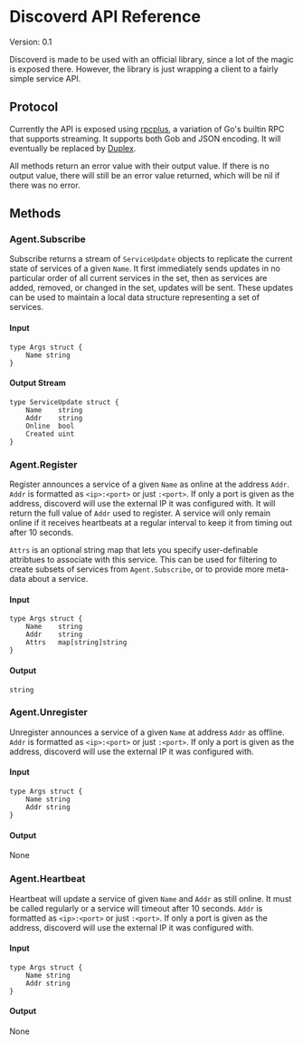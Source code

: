 # Discoverd API Reference

Version: 0.1

Discoverd is made to be used with an official library, since a lot of the magic is exposed there. However, the library is just wrapping a client to a fairly simple service API.

## Protocol

Currently the API is exposed using [rpcplus](https://github.com/flynn/rpcplus), a variation of Go's builtin RPC that supports streaming. It supports both Gob and JSON encoding. It will eventually be replaced by [Duplex](https://github.com/progrium/duplex).

All methods return an error value with their output value. If there is no output value, there will still be an error value returned, which will be nil if there was no error.

## Methods

### Agent.Subscribe

Subscribe returns a stream of `ServiceUpdate` objects to replicate the current state of services of a given `Name`. It first immediately sends updates in no particular order of all current services in the set, then as services are added, removed, or changed in the set, updates will be sent. These updates can be used to maintain a local data structure representing a set of services.

#### Input

	type Args struct {
	    Name string
	}

#### Output Stream

	type ServiceUpdate struct {
		Name    string
		Addr    string
		Online  bool
		Created uint
	}

### Agent.Register

Register announces a service of a given `Name` as online at the address `Addr`. `Addr` is formatted as `<ip>:<port>` or just `:<port>`. If only a port is given as the address, discoverd will use the external IP it was configured with. It will return the full value of `Addr` used to register. A service will only remain online if it receives heartbeats at a regular interval to keep it from timing out after 10 seconds.

`Attrs` is an optional string map that lets you specify user-definable attribtues to associate with this service. This can be used for filtering to create subsets of services from `Agent.Subscribe`, or to provide more meta-data about a service.

#### Input

	type Args struct {
		Name 	string
		Addr 	string
		Attrs 	map[string]string
	}

#### Output

	string

### Agent.Unregister

Unregister announces a service of a given `Name` at address `Addr` as offline. `Addr` is formatted as `<ip>:<port>` or just `:<port>`. If only a port is given as the address, discoverd will use the external IP it was configured with.

#### Input

	type Args struct {
		Name string
		Addr string
	}

#### Output

None

### Agent.Heartbeat

Heartbeat will update a service of given `Name` and `Addr` as still online. It must be called regularly or a service will timeout after 10 seconds. `Addr` is formatted as `<ip>:<port>` or just `:<port>`. If only a port is given as the address, discoverd will use the external IP it was configured with.

#### Input

	type Args struct {
		Name string
		Addr string
	}

#### Output

None
